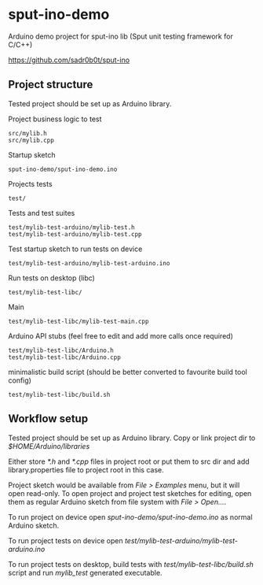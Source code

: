 # sput-ino-demo
Arduino demo project for sput-ino lib (Sput unit testing framework for C/C++)

https://github.com/sadr0b0t/sput-ino

## Project structure

Tested project should be set up as Arduino library.

Project business logic to test
~~~
src/mylib.h
src/mylib.cpp
~~~

Startup sketch
~~~
sput-ino-demo/sput-ino-demo.ino
~~~

Projects tests
~~~
test/
~~~

Tests and test suites
~~~
test/mylib-test-arduino/mylib-test.h
test/mylib-test-arduino/mylib-test.cpp
~~~

Test startup sketch to run tests on device
~~~
test/mylib-test-arduino/mylib-test-arduino.ino
~~~

Run tests on desktop (libc)
~~~
test/mylib-test-libc/
~~~

Main
~~~
test/mylib-test-libc/mylib-test-main.cpp
~~~

Arduino API stubs (feel free to edit and add more calls once required)
~~~
test/mylib-test-libc/Arduino.h
test/mylib-test-libc/Arduino.cpp
~~~

minimalistic build script (should be better converted to favourite build tool config)
~~~
test/mylib-test-libc/build.sh
~~~

## Workflow setup

Tested project should be set up as Arduino library. Copy or link project dir to _$HOME/Arduino/libraries_

Either store _*.h_ and _*.cpp_ files in project root or put them to src dir and add library.properties file to project root in this case.

Project sketch would be available from _File > Examples_ menu, but it will open read-only. To open project and project test sketches for editing, open them as regular Arduino sketch from file system with _File > Open..._.

To run project on device open _sput-ino-demo/sput-ino-demo.ino_ as normal Arduino sketch.

To run project tests on device open _test/mylib-test-arduino/mylib-test-arduino.ino_

To run project tests on desktop, build tests with _test/mylib-test-libc/build.sh_ script and run _mylib_test_ generated executable.

